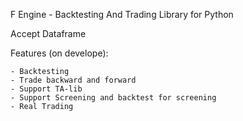 F Engine - Backtesting And Trading Library for Python

Accept Dataframe

Features (on develope):

    - Backtesting
    - Trade backward and forward
    - Support TA-lib
    - Support Screening and backtest for screening
    - Real Trading 